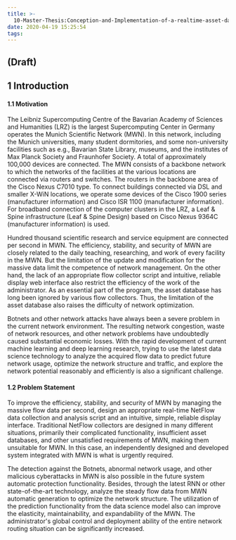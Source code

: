 ```yaml
---
title: >-
  10-Master-Thesis:Conception-and-Implementation-of-a-realtime-asset-database-based-on-NetFlow-data-in-Leibniz-Rechenzentrum
date: 2020-04-19 15:25:54
tags:
---
```


## (Draft)
<!--more-->
## 1   Introduction
#### 1.1   Motivation

The Leibniz Supercomputing Centre of the Bavarian Academy of Sciences and Humanities (LRZ) is the largest Supercomputing Center in Germany operates the Munich Scientific Network (MWN). In this network, including the Munich universities, many student dormitories, and some non-university facilities such as e.g., Bavarian State Library, museums, and the institutes of Max Planck Society and Fraunhofer Society.  A total of approximately 100,000 devices are connected. The MWN consists of a backbone network to which the networks of the facilities at the various locations are connected via routers and switches. The routers in the backbone area of the Cisco Nexus C7010 type. To connect buildings connected via DSL and smaller X-WiN locations, we operate some devices of the Cisco 1900 series (manufacturer information) and Cisco ISR 1100 (manufacturer information). For broadband connection of the computer clusters in the LRZ, a Leaf & Spine infrastructure (Leaf & Spine Design) based on Cisco Nexus 9364C (manufacturer information) is used. 

Hundred thousand scientific research and service equipment are connected per second in MWN. The efficiency, stability, and security of MWN are closely related to the daily teaching, researching, and work of every facility in the MWN. But the limitation of the update and modification for the massive data limit the competence of network management. On the other hand, the lack of an appropriate flow collector script and intuitive, reliable display web interface also restrict the efficiency of the work of the administrator. As an essential part of the program, the asset database has long been ignored by various flow collectors. Thus, the limitation of the asset database also raises the difficulty of network optimization. 

Botnets and other network attacks have always been a severe problem in the current network environment. The resulting network congestion, waste of network resources, and other network problems have undoubtedly caused substantial economic losses. With the rapid development of current machine learning and deep learning research, trying to use the latest data science technology to analyze the acquired flow data to predict future network usage, optimize the network structure and traffic, and explore the network potential reasonably and efficiently is also a significant challenge.

#### 1.2   Problem Statement 
To improve the efficiency, stability, and security of MWN by managing the massive flow data per second, design an appropriate real-time NetFlow data collection and analysis script and an intuitive, simple, reliable display interface. Traditional NetFlow collectors are designed in many different situations, primarily their complicated functionality, insufficient asset databases, and other unsatisfied requirements of MWN, making them unsuitable for MWN. In this case, an independently designed and developed system integrated with MWN is what is urgently required.

The detection against the Botnets, abnormal network usage, and other malicious cyberattacks in MWN is also possible in the future system automatic protection functionality. Besides, through the latest RNN or other state-of-the-art technology, analyze the steady flow data from MWN automatic generation to optimize the network structure. The utilization of the prediction functionality from the data science model also can improve the elasticity, maintainability, and expandability of the MWN. The administrator's global control and deployment ability of the entire network routing situation can be significantly increased.
